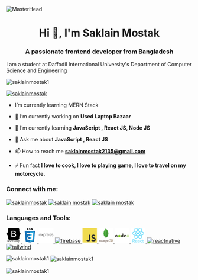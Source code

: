 ![MasterHead](https://eww-wp-new.s3.ap-south-1.amazonaws.com/wp-content/uploads/2021/11/22114256/best-combine-a-node.js-with-a-react.js-for-web-development.jpg)
<h1 align="center">Hi 👋, I'm Saklain Mostak</h1>
<h3 align="center">A passionate frontend developer from Bangladesh</h3>
<p>I am a student at Daffodil International University's Department of Computer Science and Engineering<p>


<p align="left"> <img src="https://komarev.com/ghpvc/?username=saklainmostak1&label=Profile%20views&color=0e75b6&style=flat" alt="saklainmostak1" /> </p>

<p align="left"> <a href="https://twitter.com/saklainmostak" target="blank"><img src="https://img.shields.io/twitter/follow/saklainmostak?logo=twitter&style=for-the-badge" alt="saklainmostak" /></a> </p>

- I’m currently learning MERN Stack

- 🔭 I’m currently working on **Used Laptop Bazaar**

- 🌱 I’m currently learning **JavaScript , React JS, Node JS**

- 💬 Ask me about **JavaScript , React JS**

- 📫 How to reach me **saklainmostak2135@gmail.com**

- ⚡ Fun fact **I love to cook, I love to playing game, I love to travel on my motorcycle.**

<h3 align="left">Connect with me:</h3>
<p align="left">
<a href="https://twitter.com/saklainmostak" target="blank"><img align="center" src="https://raw.githubusercontent.com/rahuldkjain/github-profile-readme-generator/master/src/images/icons/Social/twitter.svg" alt="saklainmostak" height="30" width="40" /></a>
<a href="https://www.linkedin.com/in/saklain-mostak-a99288248/" target="blank"><img align="center" src="https://raw.githubusercontent.com/rahuldkjain/github-profile-readme-generator/master/src/images/icons/Social/linked-in-alt.svg" alt="saklain mostak" height="30" width="40" /></a>
<a href="https://www.facebook.com/profile.php?id=100088145321928" target="blank"><img align="center" src="https://raw.githubusercontent.com/rahuldkjain/github-profile-readme-generator/master/src/images/icons/Social/facebook.svg" alt="saklain mostak" height="30" width="40" /></a>
</p>

<h3 align="left">Languages and Tools:</h3>
<p align="left"> <a href="https://getbootstrap.com" target="_blank" rel="noreferrer"> <img src="https://raw.githubusercontent.com/devicons/devicon/master/icons/bootstrap/bootstrap-plain-wordmark.svg" alt="bootstrap" width="40" height="40"/> </a> <a href="https://www.w3schools.com/css/" target="_blank" rel="noreferrer"> <img src="https://raw.githubusercontent.com/devicons/devicon/master/icons/css3/css3-original-wordmark.svg" alt="css3" width="40" height="40"/> </a> <a href="https://expressjs.com" target="_blank" rel="noreferrer"> <img src="https://raw.githubusercontent.com/devicons/devicon/master/icons/express/express-original-wordmark.svg" alt="express" width="40" height="40"/> </a> <a href="https://firebase.google.com/" target="_blank" rel="noreferrer"> <img src="https://www.vectorlogo.zone/logos/firebase/firebase-icon.svg" alt="firebase" width="40" height="40"/> </a> <a href="https://developer.mozilla.org/en-US/docs/Web/JavaScript" target="_blank" rel="noreferrer"> <img src="https://raw.githubusercontent.com/devicons/devicon/master/icons/javascript/javascript-original.svg" alt="javascript" width="40" height="40"/> </a> <a href="https://www.mongodb.com/" target="_blank" rel="noreferrer"> <img src="https://raw.githubusercontent.com/devicons/devicon/master/icons/mongodb/mongodb-original-wordmark.svg" alt="mongodb" width="40" height="40"/> </a> <a href="https://nodejs.org" target="_blank" rel="noreferrer"> <img src="https://raw.githubusercontent.com/devicons/devicon/master/icons/nodejs/nodejs-original-wordmark.svg" alt="nodejs" width="40" height="40"/> </a> <a href="https://reactjs.org/" target="_blank" rel="noreferrer"> <img src="https://raw.githubusercontent.com/devicons/devicon/master/icons/react/react-original-wordmark.svg" alt="react" width="40" height="40"/> </a> <a href="https://reactnative.dev/" target="_blank" rel="noreferrer"> <img src="https://reactnative.dev/img/header_logo.svg" alt="reactnative" width="40" height="40"/> </a> <a href="https://tailwindcss.com/" target="_blank" rel="noreferrer"> <img src="https://www.vectorlogo.zone/logos/tailwindcss/tailwindcss-icon.svg" alt="tailwind" width="40" height="40"/> </a> </p>

<p><img align="left" src="https://github-readme-stats.vercel.app/api/top-langs?username=saklainmostak1&show_icons=true&locale=en&layout=compact" alt="saklainmostak1" /></p>

<p>&nbsp;<img align="center" src="https://github-readme-stats.vercel.app/api?username=saklainmostak1&show_icons=true&locale=en" alt="saklainmostak1" /></p>

<p><img align="center" src="https://github-readme-streak-stats.herokuapp.com/?user=saklainmostak1&" alt="saklainmostak1" /></p>
